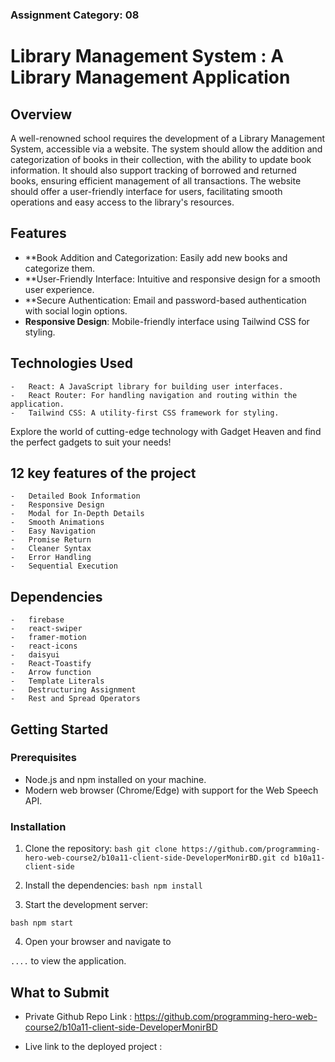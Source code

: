 ### Assignment Category: 08

# Library Management System : A Library Management Application

## Overview

A well-renowned school requires the development of a Library Management System, accessible via a website. The system should allow the addition and categorization of books in their collection, with the
ability to update book information. It should also support tracking of borrowed and returned books, ensuring efficient management of all transactions. The website should offer a user-friendly
interface for users, facilitating smooth operations and easy access to the library's resources.

## Features

-   \*\*Book Addition and Categorization: Easily add new books and categorize them.
-   \*\*User-Friendly Interface: Intuitive and responsive design for a smooth user experience.
-   \*\*Secure Authentication: Email and password-based authentication with social login options.
-   **Responsive Design**: Mobile-friendly interface using Tailwind CSS for styling.

## Technologies Used

    -   React: A JavaScript library for building user interfaces.
    -   React Router: For handling navigation and routing within the application.
    -   Tailwind CSS: A utility-first CSS framework for styling.

Explore the world of cutting-edge technology with Gadget Heaven and find the perfect gadgets to suit your needs!

## 12 key features of the project

    -   Detailed Book Information
    -   Responsive Design
    -   Modal for In-Depth Details
    -   Smooth Animations
    -   Easy Navigation
    -   Promise Return
    -   Cleaner Syntax
    -   Error Handling
    -   Sequential Execution

## Dependencies

    -   firebase
    -   react-swiper
    -   framer-motion
    -   react-icons
    -   daisyui
    -   React-Toastify
    -   Arrow function
    -   Template Literals
    -   Destructuring Assignment
    -   Rest and Spread Operators

## Getting Started

### Prerequisites

-   Node.js and npm installed on your machine.
-   Modern web browser (Chrome/Edge) with support for the Web Speech API.

### Installation

1. Clone the repository: `bash git clone https://github.com/programming-hero-web-course2/b10a11-client-side-DeveloperMonirBD.git cd b10a11-client-side `

2. Install the dependencies: `bash npm install `

3. Start the development server:

`bash npm start `

4. Open your browser and navigate to

`....` to view the application.

## What to Submit

-   Private Github Repo Link : https://github.com/programming-hero-web-course2/b10a11-client-side-DeveloperMonirBD

-   Live link to the deployed project :
